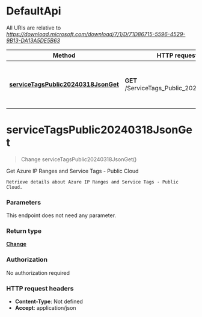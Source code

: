 # DefaultApi

All URIs are relative to *https://download.microsoft.com/download/7/1/D/71D86715-5596-4529-9B13-DA13A5DE5B63*

| Method | HTTP request | Description |
|------------- | ------------- | -------------|
| [**serviceTagsPublic20240318JsonGet**](DefaultApi.md#serviceTagsPublic20240318JsonGet) | **GET** /ServiceTags_Public_20240318.json | Get Azure IP Ranges and Service Tags - Public Cloud |


<a name="serviceTagsPublic20240318JsonGet"></a>
# **serviceTagsPublic20240318JsonGet**
> Change serviceTagsPublic20240318JsonGet()

Get Azure IP Ranges and Service Tags - Public Cloud

    Retrieve details about Azure IP Ranges and Service Tags - Public Cloud.

### Parameters
This endpoint does not need any parameter.

### Return type

[**Change**](../Models/Change.md)

### Authorization

No authorization required

### HTTP request headers

- **Content-Type**: Not defined
- **Accept**: application/json

